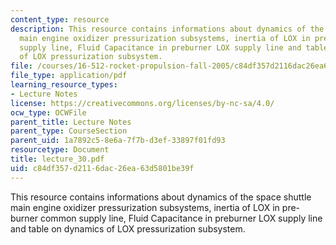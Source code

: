 ```yaml
---
content_type: resource
description: This resource contains informations about dynamics of the space shuttle
  main engine oxidizer pressurization subsystems, inertia of LOX in pre-burner common
  supply line, Fluid Capacitance in preburner LOX supply line and table on dynamics
  of LOX pressurization subsystem.
file: /courses/16-512-rocket-propulsion-fall-2005/c84df357d2116dac26ea63d5801be39f_lecture_30.pdf
file_type: application/pdf
learning_resource_types:
- Lecture Notes
license: https://creativecommons.org/licenses/by-nc-sa/4.0/
ocw_type: OCWFile
parent_title: Lecture Notes
parent_type: CourseSection
parent_uid: 1a7892c5-8e6a-7f7b-d3ef-33897f01fd93
resourcetype: Document
title: lecture_30.pdf
uid: c84df357-d211-6dac-26ea-63d5801be39f
---
```

This resource contains informations about dynamics of the space shuttle main engine oxidizer pressurization subsystems, inertia of LOX in pre-burner common supply line, Fluid Capacitance in preburner LOX supply line and table on dynamics of LOX pressurization subsystem.